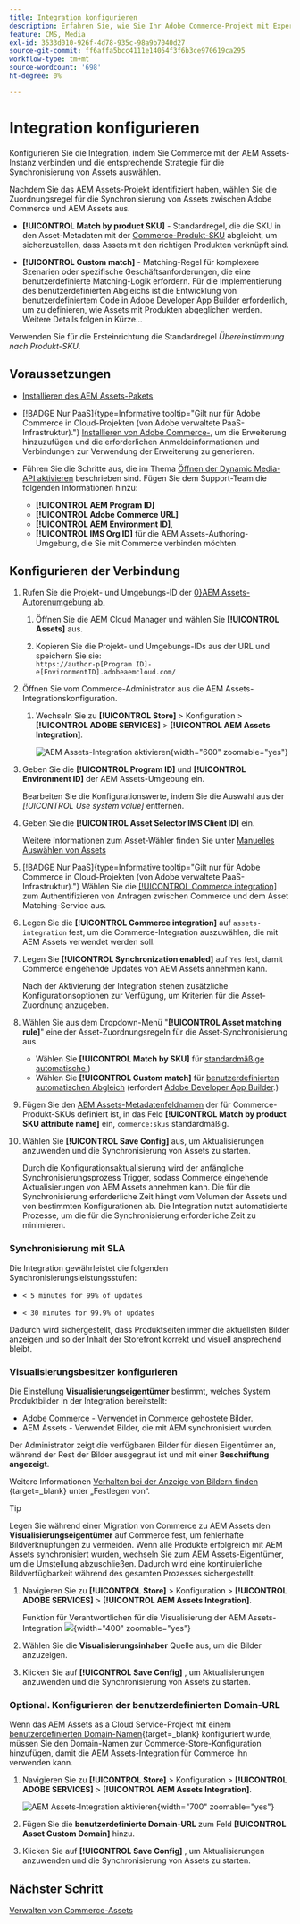 ```yaml
---
title: Integration konfigurieren
description: Erfahren Sie, wie Sie Ihr Adobe Commerce-Projekt mit Experience Manager Assets-Projekten verbinden, um die Synchronisierung von Assets zwischen diesen beiden Systemen zu aktivieren.
feature: CMS, Media
exl-id: 3533d010-926f-4d78-935c-98a9b7040d27
source-git-commit: ff6affa5bcc4111e14054f3f6b3ce970619ca295
workflow-type: tm+mt
source-wordcount: '698'
ht-degree: 0%

---
```


# Integration konfigurieren

Konfigurieren Sie die Integration, indem Sie Commerce mit der AEM Assets-Instanz verbinden und die entsprechende Strategie für die Synchronisierung von Assets auswählen.

Nachdem Sie das AEM Assets-Projekt identifiziert haben, wählen Sie die Zuordnungsregel für die Synchronisierung von Assets zwischen Adobe Commerce und AEM Assets aus.

* **[!UICONTROL Match by product SKU]** - Standardregel, die die SKU in den Asset-Metadaten mit der [Commerce-Produkt-SKU](https://experienceleague.adobe.com/en/docs/commerce-operations/implementation-playbook/glossary#sku) abgleicht, um sicherzustellen, dass Assets mit den richtigen Produkten verknüpft sind.

* **[!UICONTROL Custom match]** - Matching-Regel für komplexere Szenarien oder spezifische Geschäftsanforderungen, die eine benutzerdefinierte Matching-Logik erfordern. Für die Implementierung des benutzerdefinierten Abgleichs ist die Entwicklung von benutzerdefiniertem Code in Adobe Developer App Builder erforderlich, um zu definieren, wie Assets mit Produkten abgeglichen werden. Weitere Details folgen in Kürze…

Verwenden Sie für die Ersteinrichtung die Standardregel *Übereinstimmung nach Produkt-SKU*.

## Voraussetzungen

* [Installieren des AEM Assets-Pakets](configure-aem.md)

* [!BADGE Nur PaaS]{type=Informative tooltip="Gilt nur für Adobe Commerce in Cloud-Projekten (von Adobe verwaltete PaaS-Infrastruktur)."} [Installieren von Adobe Commerce-](configure-commerce.md), um die Erweiterung hinzuzufügen und die erforderlichen Anmeldeinformationen und Verbindungen zur Verwendung der Erweiterung zu generieren.

* Führen Sie die Schritte aus, die im Thema [Öffnen der Dynamic Media-API aktivieren](https://experienceleague.adobe.com/en/docs/experience-manager-cloud-service/content/assets/dynamicmedia/dynamic-media-open-apis/dynamic-media-open-apis-overview#enable-dynamic-media-open-apis) beschrieben sind. Fügen Sie dem Support-Team die folgenden Informationen hinzu:

   * **[!UICONTROL AEM Program ID]**
   * **[!UICONTROL Adobe Commerce URL]**
   * **[!UICONTROL AEM Environment ID]**,
   * **[!UICONTROL IMS Org ID]** für die AEM Assets-Authoring-Umgebung, die Sie mit Commerce verbinden möchten.

## Konfigurieren der Verbindung

1. Rufen Sie die Projekt- und Umgebungs-ID der [0&rbrace;AEM Assets-Autorenumgebung ab.](https://experienceleague.adobe.com/en/docs/experience-manager-cloud-service/content/sites/authoring/quick-start)

   1. Öffnen Sie die AEM Cloud Manager und wählen Sie **[!UICONTROL Assets]** aus.

   1. Kopieren Sie die Projekt- und Umgebungs-IDs aus der URL und speichern Sie sie:<br>`https://author-p[Program ID]-e[EnvironmentID].adobeaemcloud.com/`

1. Öffnen Sie vom Commerce-Administrator aus die AEM Assets-Integrationskonfiguration.

   1. Wechseln Sie zu **[!UICONTROL Store]** > Konfiguration > **[!UICONTROL ADOBE SERVICES]** > **[!UICONTROL AEM Assets Integration]**.

      ![AEM Assets-Integration aktivieren](../assets/aem-assets-view.png){width="600" zoomable="yes"}

1. Geben Sie die **[!UICONTROL Program ID]** und **[!UICONTROL Environment ID]** der AEM Assets-Umgebung ein.

   Bearbeiten Sie die Konfigurationswerte, indem Sie die Auswahl aus der *[!UICONTROL Use system value]* entfernen.

1. Geben Sie die **[!UICONTROL Asset Selector IMS Client ID]** ein.

   Weitere Informationen zum Asset-Wähler finden Sie unter [Manuelles Auswählen von Assets](../synchronize/asset-selector-integration.md)

1. [!BADGE Nur PaaS]{type=Informative tooltip="Gilt nur für Adobe Commerce in Cloud-Projekten (von Adobe verwaltete PaaS-Infrastruktur)."} Wählen Sie die [[!UICONTROL Commerce integration]](configure-commerce.md#add-the-integration-to-the-commerce-environment) zum Authentifizieren von Anfragen zwischen Commerce und dem Asset Matching-Service aus.

1. Legen Sie die **[!UICONTROL Commerce integration]** auf `assets-integration` fest, um die Commerce-Integration auszuwählen, die mit AEM Assets verwendet werden soll.

1. Legen Sie **[!UICONTROL Synchronization enabled]** auf `Yes` fest, damit Commerce eingehende Updates von AEM Assets annehmen kann.

   Nach der Aktivierung der Integration stehen zusätzliche Konfigurationsoptionen zur Verfügung, um Kriterien für die Asset-Zuordnung anzugeben.

1. Wählen Sie aus dem Dropdown-Menü &quot;**[!UICONTROL Asset matching rule]**&quot; eine der Asset-Zuordnungsregeln für die Asset-Synchronisierung aus.

   * Wählen Sie **[!UICONTROL Match by SKU]** für [standardmäßige automatische ](../synchronize/default-match.md))
   * Wählen Sie **[!UICONTROL Custom match]** für [benutzerdefinierten automatischen Abgleich](../synchronize/custom-match.md) (erfordert [Adobe Developer App Builder](https://experienceleague.adobe.com/en/docs/commerce-learn/tutorials/adobe-developer-app-builder/introduction-to-app-builder).)

1. Fügen Sie den [AEM Assets-Metadatenfeldnamen](configure-aem.md#configure-metadata) der für Commerce-Produkt-SKUs definiert ist, in das Feld **[!UICONTROL Match by product SKU attribute name]** ein, `commerce:skus` standardmäßig.

1. Wählen Sie **[!UICONTROL Save Config]** aus, um Aktualisierungen anzuwenden und die Synchronisierung von Assets zu starten.

   Durch die Konfigurationsaktualisierung wird der anfängliche Synchronisierungsprozess Trigger, sodass Commerce eingehende Aktualisierungen von AEM Assets annehmen kann. Die für die Synchronisierung erforderliche Zeit hängt vom Volumen der Assets und von bestimmten Konfigurationen ab. Die Integration nutzt automatisierte Prozesse, um die für die Synchronisierung erforderliche Zeit zu minimieren.

### Synchronisierung mit SLA

Die Integration gewährleistet die folgenden Synchronisierungsleistungsstufen:

* `< 5 minutes for 99% of updates`

* `< 30 minutes for 99.9% of updates`

Dadurch wird sichergestellt, dass Produktseiten immer die aktuellsten Bilder anzeigen und so der Inhalt der Storefront korrekt und visuell ansprechend bleibt.

### Visualisierungsbesitzer konfigurieren

Die Einstellung **Visualisierungseigentümer** bestimmt, welches System Produktbilder in der Integration bereitstellt:

* Adobe Commerce - Verwendet in Commerce gehostete Bilder.
* AEM Assets - Verwendet Bilder, die mit AEM synchronisiert wurden.

Der Administrator zeigt die verfügbaren Bilder für diesen Eigentümer an, während der Rest der Bilder ausgegraut ist und mit einer **Beschriftung angezeigt**.

Weitere Informationen [ Verhalten bei der Anzeige von Bildern finden ](https://experienceleague.adobe.com/en/docs/commerce-admin/catalog/products/digital-assets/product-image#set-image-details){target=_blank} unter „Festlegen von“.

>[!TIP]
>
> Legen Sie während einer Migration von Commerce zu AEM Assets den **Visualisierungseigentümer** auf Commerce fest, um fehlerhafte Bildverknüpfungen zu vermeiden. Wenn alle Produkte erfolgreich mit AEM Assets synchronisiert wurden, wechseln Sie zum AEM Assets-Eigentümer, um die Umstellung abzuschließen. Dadurch wird eine kontinuierliche Bildverfügbarkeit während des gesamten Prozesses sichergestellt.

1. Navigieren Sie zu **[!UICONTROL Store]** > Konfiguration > **[!UICONTROL ADOBE SERVICES]** > **[!UICONTROL AEM Assets Integration]**.

   Funktion für Verantwortlichen für die Visualisierung der AEM Assets-Integration ![](../assets/visualization-owner-detail.png){width="400" zoomable="yes"}

1. Wählen Sie die **Visualisierungsinhaber** Quelle aus, um die Bilder anzuzeigen.

1. Klicken Sie auf **[!UICONTROL Save Config]** , um Aktualisierungen anzuwenden und die Synchronisierung von Assets zu starten.

### Optional. Konfigurieren der benutzerdefinierten Domain-URL

Wenn das AEM Assets as a Cloud Service-Projekt mit einem [benutzerdefinierten Domain-Namen](https://experienceleague.adobe.com/de/docs/experience-manager-cloud-service/content/implementing/using-cloud-manager/custom-domain-names/add-custom-domain-name){target=_blank} konfiguriert wurde, müssen Sie den Domain-Namen zur Commerce-Store-Konfiguration hinzufügen, damit die AEM Assets-Integration für Commerce ihn verwenden kann.

1. Navigieren Sie zu **[!UICONTROL Store]** > Konfiguration > **[!UICONTROL ADOBE SERVICES]** > **[!UICONTROL AEM Assets Integration]**.

   ![AEM Assets-Integration aktivieren](../assets/aem-assets-view.png){width="700" zoomable="yes"}

1. Fügen Sie die **benutzerdefinierte Domain-URL** zum Feld **[!UICONTROL Asset Custom Domain]** hinzu.

1. Klicken Sie auf **[!UICONTROL Save Config]** , um Aktualisierungen anzuwenden und die Synchronisierung von Assets zu starten.

## Nächster Schritt

[Verwalten von Commerce-Assets](../manage-assets.md)
